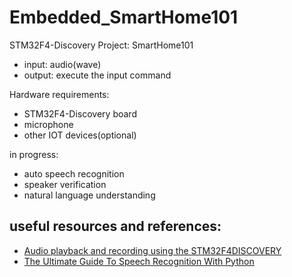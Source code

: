 # Embedded_SmartHome101

STM32F4-Discovery Project: SmartHome101
- input: audio(wave)
- output: execute the input command

Hardware requirements:
  - STM32F4-Discovery board
  - microphone
  - other IOT devices(optional)

in progress:
  - auto speech recognition
  - speaker verification
  - natural language understanding

## useful resources and references:
  - [Audio playback and recording using the STM32F4DISCOVERY](https://www.st.com/content/ccc/resource/technical/document/application_note/c7/2f/66/a5/cd/4c/4d/2a/DM00040802.pdf/files/DM00040802.pdf/jcr:content/translations/en.DM00040802.pdf)
  - [The Ultimate Guide To Speech Recognition With Python](https://realpython.com/python-speech-recognition/)
